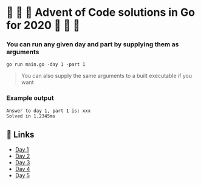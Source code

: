 # :gift: :gift: :gift: Advent of Code solutions in Go for 2020 :gift: :gift: :gift:

### You can run any given day and part by supplying them as arguments
```
go run main.go -day 1 -part 1
```
> You can also supply the same arguments to a built executable if you want
### Example output
```
Answer to day 1, part 1 is: xxx
Solved in 1.2345ms
```

## :christmas_tree: Links
* [Day 1](day/one/one.go) 
* [Day 2](day/two/two.go)
* [Day 3](day/three/three.go)
* [Day 4](day/four/four.go)
* [Day 5](day/five/five.go)
